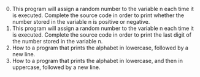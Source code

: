 0. This program will assign a random number to the variable n each time it is executed. Complete the source code in order to print whether the number stored in the variable n is positive or negative.
1. This program will assign a random number to the variable n each time it is executed. Complete the source code in order to print the last digit of the number stored in the variable n.
2. How to a program that prints the alphabet in lowercase, followed by a new line.
3. How to a program that prints the alphabet in lowercase, and then in uppercase, followed by a new line.
